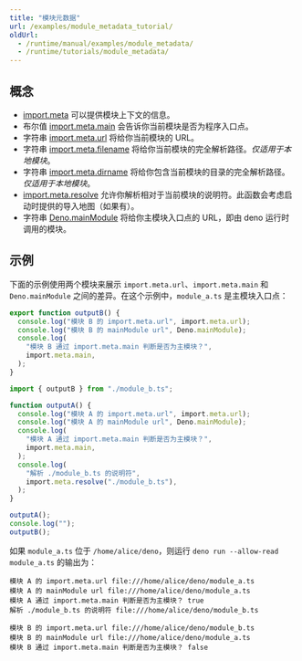 ```yaml
---
title: "模块元数据"
url: /examples/module_metadata_tutorial/
oldUrl:
  - /runtime/manual/examples/module_metadata/
  - /runtime/tutorials/module_metadata/
---
```


## 概念

- [import.meta](https://developer.mozilla.org/en-US/docs/Web/JavaScript/Reference/Statements/import.meta)
  可以提供模块上下文的信息。
- 布尔值
  [import.meta.main](https://docs.deno.com/api/web/~/ImportMeta#property_main)
  会告诉你当前模块是否为程序入口点。
- 字符串
  [import.meta.url](https://docs.deno.com/api/web/~/ImportMeta#property_url)
  将给你当前模块的 URL。
- 字符串
  [import.meta.filename](https://docs.deno.com/api/web/~/ImportMeta#property_filename)
  将给你当前模块的完全解析路径。_仅适用于本地模块_。
- 字符串
  [import.meta.dirname](https://docs.deno.com/api/web/~/ImportMeta#property_dirname)
  将给你包含当前模块的目录的完全解析路径。_仅适用于本地模块_。
- [import.meta.resolve](https://docs.deno.com/api/web/~/ImportMeta#property_resolve)
  允许你解析相对于当前模块的说明符。此函数会考虑启动时提供的导入地图（如果有）。
- 字符串 [Deno.mainModule](https://docs.deno.com/api/deno/~/Deno.mainModule)
  将给你主模块入口点的 URL，即由 deno 运行时调用的模块。

## 示例

下面的示例使用两个模块来展示 `import.meta.url`、`import.meta.main` 和 `Deno.mainModule` 之间的差异。在这个示例中，`module_a.ts` 是主模块入口点：

```ts title="module_b.ts"
export function outputB() {
  console.log("模块 B 的 import.meta.url", import.meta.url);
  console.log("模块 B 的 mainModule url", Deno.mainModule);
  console.log(
    "模块 B 通过 import.meta.main 判断是否为主模块？",
    import.meta.main,
  );
}
```

```ts title="module_a.ts"
import { outputB } from "./module_b.ts";

function outputA() {
  console.log("模块 A 的 import.meta.url", import.meta.url);
  console.log("模块 A 的 mainModule url", Deno.mainModule);
  console.log(
    "模块 A 通过 import.meta.main 判断是否为主模块？",
    import.meta.main,
  );
  console.log(
    "解析 ./module_b.ts 的说明符",
    import.meta.resolve("./module_b.ts"),
  );
}

outputA();
console.log("");
outputB();
```

如果 `module_a.ts` 位于 `/home/alice/deno`，则运行 `deno run --allow-read module_a.ts` 的输出为：

```console
模块 A 的 import.meta.url file:///home/alice/deno/module_a.ts
模块 A 的 mainModule url file:///home/alice/deno/module_a.ts
模块 A 通过 import.meta.main 判断是否为主模块？ true
解析 ./module_b.ts 的说明符 file:///home/alice/deno/module_b.ts

模块 B 的 import.meta.url file:///home/alice/deno/module_b.ts
模块 B 的 mainModule url file:///home/alice/deno/module_a.ts
模块 B 通过 import.meta.main 判断是否为主模块？ false
```